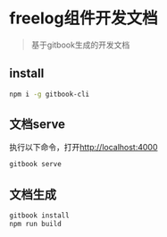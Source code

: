 # freelog组件开发文档

> 基于gitbook生成的开发文档


## install

```sh
npm i -g gitbook-cli
```

## 文档serve
执行以下命令，打开[http://localhost:4000](http://localhost:4000)

```sh
gitbook serve
```

## 文档生成

```sh
gitbook install
npm run build
```
